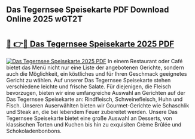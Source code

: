 ## Das Tegernsee Speisekarte PDF Download Online 2025 wGT2T

# <h2><a href="http://gc7oh2.nevu.top/?p=Das+Tegernsee+Speisekarte">🔗 👉🔴 Das Tegernsee Speisekarte 2025 PDF</a></h2>

[![Das Tegernsee Speisekarte 2025 PDF](https://i.imgur.com/dBaPXMq.png)](http://gc7oh2.nevu.top/?p=Das+Tegernsee+Speisekarte)
In einem Restaurant oder Café bietet das Menü nicht nur eine Liste der angebotenen Gerichte, sondern auch die Möglichkeit, ein köstliches und für Ihren Geschmack geeignetes Gericht zu wählen. Auf unserer Das Tegernsee Speisekarte stehen verschiedene leichte und frische Salate. Für diejenigen, die Fleisch bevorzugen, bieten wir eine umfangreiche Auswahl an Gerichten auf der Das Tegernsee Speisekarte an: Rindfleisch, Schweinefleisch, Huhn und Fisch. Unseren Auserwählten bieten wir Gourmet-Gerichte wie Schaschlik und Steak an, die bei lebendem Feuer zubereitet werden. Unsere Das Tegernsee Speisekarte bietet eine große Auswahl an Desserts, von klassischen Torten und Kuchen bis hin zu exquisiten Crème Brûlée und Schokoladenbonbons.
